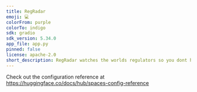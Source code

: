 ```yaml
---
title: RegRadar
emoji: 💻
colorFrom: purple
colorTo: indigo
sdk: gradio
sdk_version: 5.34.0
app_file: app.py
pinned: false
license: apache-2.0
short_description: RegRadar watches the worlds regulators so you dont have to.
---
```


Check out the configuration reference at https://huggingface.co/docs/hub/spaces-config-reference
